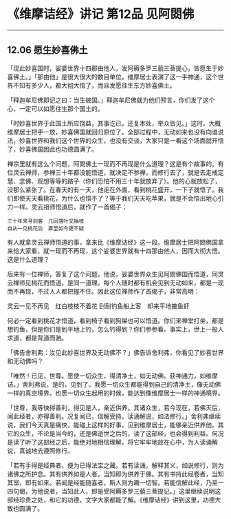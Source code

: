# 《维摩诘经》讲记 第12品 见阿閦佛

------

## 12.06 愿生妙喜佛土

「现此妙喜国时，娑婆世界十四那由他人，发阿耨多罗三藐三菩提心，皆愿生于妙喜佛土。」「那由他」是很大很大的数目单位。维摩居士表演了这一手神通，这个世界不知有多少人，都大彻大悟了，而且发愿往生东方妙喜佛土。

「释迦牟尼佛即记之曰：当生彼国。」释迦牟尼佛就为他们预言，你们发了这个心，一定可以如愿往生那个国土的。

「时妙喜世界于此国土所应饶益，其事讫已，还复本处，举众皆见。」这时，大概维摩居士把手一放，妙喜佛国就回归原位了。全部过程中，无动如来也没有向谁说法，妙喜世界和我们这个世界的众生，也没有交谈，大家只是一看这个场面就开悟了，妙喜佛国因此也功德圆满了。

禅宗里就有这么个问题，阿閦佛土一现而不再现是什么道理？这是有个故事的。有位灵云禅师，参禅三十年都没能悟道，就决定不参禅，而修行去了，就是去走戒定慧、念佛、观想等等的路子（你们恐怕不用三十年就放弃了）。他的心就放松了，没那么紧张了。在春天的有一天，他走在外面，看到桃花盛开，一下子就悟了。我们即使天天看桃花，为什么也悟不了？等于我们天天吃苹果，就是不会悟出地心引力一样。灵云祖师悟道后，就作了一首偈子：

```
三十年来寻剑客　几回落叶又抽枝
自从一见桃花后　直至如今更不疑
```

有人就拿灵云禅师悟道的事，拿来比《维摩诘经》这一段。维摩居士把阿閦佛国拿来给大家看，就一现而不再现，这个娑婆世界就有十四那由他人，因而大彻大悟。这是什么道理？

后来有一位禅师，答复了这个问题，他说，娑婆世界众生见阿閦佛国而悟道，同灵云禅师见桃花而悟道，是同一道理。每个人随时都有机会见到无动如来，都是一现而不再现，不过人人都把握不住。因此这位禅师作了首偈子，非常高明：

灵云一见不再见　红白枝枝不着花
尀耐钓鱼船上客　却来平地摝鱼虾

何必一定看到桃花才悟道，看到椅子看到狗屎也可以悟道。你们来禅堂打坐，都是想钓鱼，但是你们是到平地上钓，怎么钓得到？你们参参看。事实上，世上一般人求道，都是背道而驰。

「佛告舍利弗：汝见此妙喜世界及无动佛不？」佛告诉舍利弗，你看见了妙喜世界和无动佛吗？

「唯然！已见，世尊。愿使一切众生，得清净土，如无动佛。获神通力，如维摩诘。」舍利弗说，是的，见到了。我愿一切众生都能得到自己的清净土，像无动佛一样的真空境界。也愿一切众生起用的时候，能达到像维摩居士一样的神通境界。

「世尊，我等快得善利，得见是人，亲近供养。其诸众生，若今现在，若佛灭后，闻此经者，亦得善利。况复闻已，信解受持，读诵解说，如法修行。」舍利弗继续说，我们今天真是痛快，能碰上这样的好事，见到维摩居士，能够亲近供养他。其它的众生，不论是当今的，还是佛逝世之后的，读了这部经，也会得到利益。何况是读了听了这部经之后，能绝对地相信理解，将它牢牢地放在心中，为人读诵解说，真诚地去遵照修行。

「若有手得是经典者，便为已得法宝之藏。若有读诵，解释其义，如说修行，则为诸佛之所护念。其有供养如是人者，当知即为供养于佛。其有书持此经卷者，当知其室，即有如来。若闻是经能随喜者，斯人则为趣一切智。若能信解此经，乃至一四句偈，为他说者，当知此人，即是受阿耨多罗三藐三菩提记。」这里继续说明这部经珍贵之处，和它的功德，文字大家都能了解。《维摩诘经》讲到这里，功德大致也圆满了。
